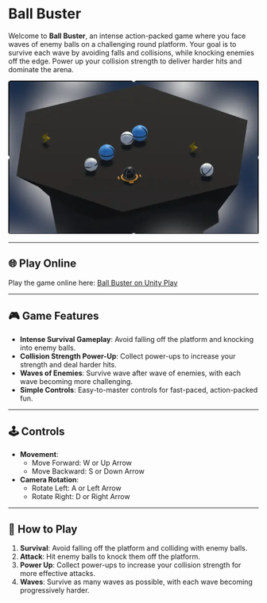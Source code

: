 # Ball Buster

Welcome to **Ball Buster**, an intense action-packed game where you face waves of enemy balls on a challenging round platform. Your goal is to survive each wave by avoiding falls and collisions, while knocking enemies off the edge. Power up your collision strength to deliver harder hits and dominate the arena.

![Ball Buster Game](./assets/Ball_Buster.png)

---

## 🌐 Play Online

Play the game online here: [Ball Buster on Unity Play](https://play.unity.com/en/games/8f44a0d0-37c2-442f-8e4e-3cf2a3f0037e/ball-buster)

---

## 🎮 Game Features

- **Intense Survival Gameplay**: Avoid falling off the platform and knocking into enemy balls.
- **Collision Strength Power-Up**: Collect power-ups to increase your strength and deal harder hits.
- **Waves of Enemies**: Survive wave after wave of enemies, with each wave becoming more challenging.
- **Simple Controls**: Easy-to-master controls for fast-paced, action-packed fun.

---

## 🕹️ Controls

- **Movement**:
  - Move Forward: W or Up Arrow
  - Move Backward: S or Down Arrow
- **Camera Rotation**:
  - Rotate Left: A or Left Arrow
  - Rotate Right: D or Right Arrow

---

## 📖 How to Play

1. **Survival**: Avoid falling off the platform and colliding with enemy balls.
2. **Attack**: Hit enemy balls to knock them off the platform.
3. **Power Up**: Collect power-ups to increase your collision strength for more effective attacks.
4. **Waves**: Survive as many waves as possible, with each wave becoming progressively harder.

